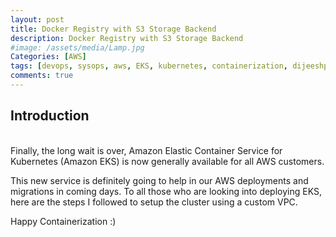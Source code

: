```yaml
---
layout: post
title: Docker Registry with S3 Storage Backend
description: Docker Registry with S3 Storage Backend
#image: /assets/media/Lamp.jpg
Categories: [AWS]
tags: [devops, sysops, aws, EKS, kubernetes, containerization, dijeeshpnair, docker, docker-registry, s3 ]
comments: true
---
```


## Introduction
<br>
Finally, the long wait is over, Amazon Elastic Container Service for Kubernetes (Amazon EKS) is now generally available for all AWS customers.

This new service is definitely going to help in our AWS deployments and migrations in coming days. To all those who are looking into deploying EKS, here are the steps I followed to setup the cluster using a custom VPC.


Happy Containerization :)
